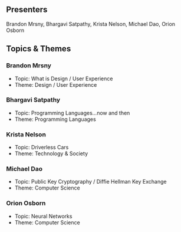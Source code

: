 ## Presenters

Brandon Mrsny, Bhargavi Satpathy, Krista Nelson, Michael Dao, Orion Osborn

## Topics & Themes

### Brandon Mrsny

* Topic: What is Design / User Experience
* Theme: Design / User Experience

### Bhargavi Satpathy

* Topic: Programming Languages...now and then
* Theme: Programming Languages

### Krista Nelson

* Topic: Driverless Cars
* Theme: Technology & Society

### Michael Dao

* Topic: Public Key Cryptography / Diffie Hellman Key Exchange
* Theme: Computer Science

### Orion Osborn

* Topic: Neural Networks
* Theme: Computer Science
